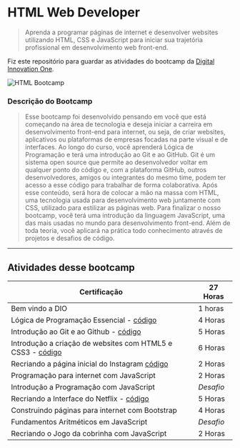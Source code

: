 # HTML Web Developer

> Aprenda a programar páginas de internet e desenvolver websites utilizando HTML, CSS e JavaScript para iniciar sua trajetória profissional em desenvolvimento web front-end.

Fiz este repositório para guardar as atividades do bootcamp da [Digital Innovation One](https://digitalinnovation.one/bootcamps/html-web-developer).

![HTML Bootcamp](https://hermes.digitalinnovation.one/tracks/cover/4992be90-66d8-4802-b544-4a66cd83ec6c.png)

### Descrição do Bootcamp

> Esse bootcamp foi desenvolvido pensando em você que está começando na área de tecnologia e deseja iniciar a carreira em desenvolvimento front-end para internet, ou seja, de criar websites, aplicativos ou plataformas de empresas focadas na parte visual e de interfaces. Ao longo do curso, você aprenderá Lógica de Programação e terá uma introdução ao Git e ao GitHub. Git é um sistema open source que permite ao desenvolvedor voltar em qualquer ponto do código e, com a plataforma GitHub, outros desenvolvedores, amigos ou integrantes do mesmo time, podem ter acesso a esse código para trabalhar de forma colaborativa. Após esse conteúdo, será hora de colocar a mão na massa com HTML, uma tecnologia usada para desenvolvimento web juntamente com CSS, utilizado para estilizar as páginas web. Para finalizar o nosso bootcamp, você terá uma introdução da linguagem JavaScript, uma das mais usadas no mundo para desenvolvimento front-end. Além de toda teoria, você aplicará na prática todo conhecimento através de projetos e desafios de código.

---

## Atividades desse bootcamp

| Certificação                                      | 27 Horas |
|---------------------------------------------------|----------|
| Bem vindo a DIO                                   | 1 horas  |
| Lógica de Programação Essencial - [código](https://github.com/Darlley/Frontend/tree/master/Digital-Innovation-One/bootcamp-HTMLWebDeveloper/01-LogidaDeProgramacao)                   | 4 Horas  |
| Introdução ao Git e ao Github - [código](https://github.com/Darlley/Frontend/tree/master/Digital-Innovation-One/bootcamp-HTMLWebDeveloper/02-IntroducaoGitGithub)                     | 5 Horas  |
| Introdução a criação de websites com HTML5 e CSS3 - [código](https://github.com/Darlley/Frontend/tree/master/Digital-Innovation-One/bootcamp-HTMLWebDeveloper/03-CriacaoDeWebsites) | 6 Horas  |
| Recriando a página inicial do Instagram [código](https://github.com/Darlley/Frontend/tree/master/Digital-Innovation-One/bootcamp-HTMLWebDeveloper/04-RecriandoInstagram)           | 2 Horas  |
| Programação para internet com JavaScript          | 2 Horas  |
| Introdução a Programação com JavaScript           | *Desafio*  |
| Recriando a Interface do Netflix - [código](https://github.com/Darlley/Frontend/blob/master/Digital-Innovation-One/bootcamp-HTMLWebDeveloper/06-RecriandoNetflix/README.md)                  | 5 Horas  |
| Construindo páginas para internet com Bootstrap   | 4 Horas  |
| Fundamentos Aritméticos em JavaScript             | *Desafio*  |
| Recriando o Jogo da cobrinha com JavaScript       | 2 Horas  |
